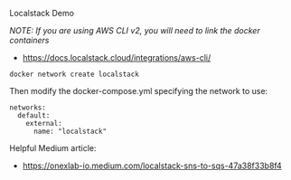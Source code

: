Localstack Demo

_NOTE: If you are using AWS CLI v2, you will need to link the docker containers_

- https://docs.localstack.cloud/integrations/aws-cli/

```
docker network create localstack
```

Then modify the docker-compose.yml specifying the network to use:

```
networks:
  default:
    external:
      name: "localstack"
```

Helpful Medium article:

- https://onexlab-io.medium.com/localstack-sns-to-sqs-47a38f33b8f4
